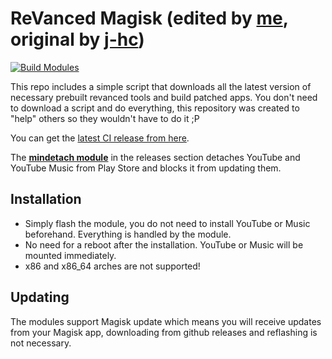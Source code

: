 # ReVanced Magisk (edited by [me](https://github.com/yxngazvest), original by [j-hc](https://github.com/j-hc))
[![Build Modules](https://github.com/yxngazvest/revanced-magisk/actions/workflows/build.yml/badge.svg)](https://github.com/yxngazvest/revanced-magisk/actions/workflows/build.yml)

This repo includes a simple script that downloads all the latest version of necessary prebuilt revanced tools and build patched apps. You don't need to download a script and do everything, this repository was created to "help" others so they wouldn't have to do it ;P

You can get the [latest CI release from here](https://github.com/yxngazvest/revanced-magisk/releases).

The [**mindetach module**](https://github.com/j-hc/mindetach-magisk) in the releases section detaches YouTube and YouTube Music from Play Store and blocks it from updating them.

## Installation
 * Simply flash the module, you do not need to install YouTube or Music beforehand. Everything is handled by the module.
 * No need for a reboot after the installation. YouTube or Music will be mounted immediately.
 * x86 and x86_64 arches are not supported!

## Updating
The modules support Magisk update which means you will receive updates from your Magisk app, downloading from github releases and reflashing is not necessary.

